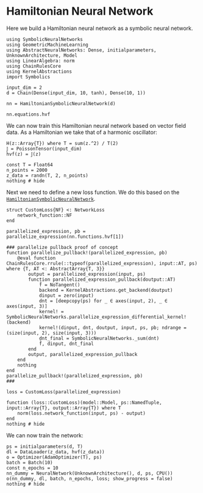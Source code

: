 # Hamiltonian Neural Network

Here we build a Hamiltonian neural network as a symbolic neural network.

```@example hnn
using SymbolicNeuralNetworks
using GeometricMachineLearning
using AbstractNeuralNetworks: Dense, initialparameters, UnknownArchitecture, Model
using LinearAlgebra: norm
using ChainRulesCore
using KernelAbstractions
import Symbolics

input_dim = 2
d = Chain(Dense(input_dim, 10, tanh), Dense(10, 1))

nn = HamiltonianSymbolicNeuralNetwork(d)

nn.equations.hvf
```

We can now train this Hamiltonian neural network based on vector field data. As a Hamiltonian we take that of a harmonic oscillator:

```@example hnn
H(z::Array{T}) where T = sum(z.^2) / T(2)
𝕁 = PoissonTensor(input_dim)
hvf(z) = 𝕁(z)

const T = Float64
n_points = 2000
z_data = randn(T, 2, n_points)
nothing # hide
```

Next we need to define a new loss function. We do this based on the [`HamiltonianSymbolicNeuralNetwork`](@ref).

```@example hnn
struct CustomLoss{NF} <: NetworkLoss 
    network_function::NF
end

parallelized_expression, pb = parallelize_expression(nn.functions.hvf[1])

### parallelize pullback proof of concept
function parallelize_pullback!(parallelized_expression, pb)
    @eval function ChainRulesCore.rrule(::typeof(parallelized_expression), input::AT, ps) where {T, AT <: AbstractArray{T, 3}}
        output = parallelized_expression(input, ps)
        function parallelized_expression_pullback(doutput::AT)
            f̄ = NoTangent()
            backend = KernelAbstractions.get_backend(doutput)
            dinput = zero(input)
            dnt = [deepcopy(ps) for _ ∈ axes(input, 2), _ ∈ axes(input, 3)]
            kernel! = SymbolicNeuralNetworks.parallelize_expression_differential_kernel!(backend)
            kernel!(dinput, dnt, doutput, input, ps, pb; ndrange = (size(input, 2), size(input, 3)))
            dnt_final = SymbolicNeuralNetworks._sum(dnt)
            f̄, dinput, dnt_final
        end
        output, parallelized_expression_pullback
    end
    nothing
end
parallelize_pullback!(parallelized_expression, pb)
###

loss = CustomLoss(parallelized_expression)

function (loss::CustomLoss)(model::Model, ps::NamedTuple, input::Array{T}, output::Array{T}) where T
    norm(loss.network_function(input, ps) - output)
end
nothing # hide
```

We can now train the network:

```@example hnn
ps = initialparameters(d, T)
dl = DataLoader(z_data, hvf(z_data))
o = Optimizer(AdamOptimizer(T), ps)
batch = Batch(10)
const n_epochs = 10
nn_dummy = NeuralNetwork(UnknownArchitecture(), d, ps, CPU())
o(nn_dummy, dl, batch, n_epochs, loss; show_progress = false)
nothing # hide
```